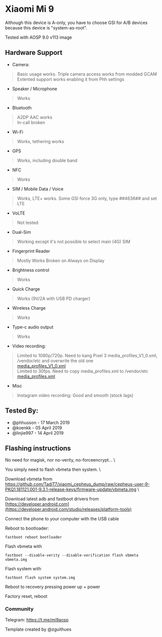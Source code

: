 # Xiaomi Mi 9

Although this device is A-only, you have to choose GSI for A/B devices because this device is "system-as-root". 

Tested with AOSP 9.0 v113 image

## Hardware Support

* Camera:
> Basic usage works. Triple camera access works from modded GCAM
> Extented support works enabling it from Phh settings

* Speaker / Microphone
> Works

* Bluetooth
> A2DP AAC works \
> In-call broken

* Wi-Fi
> Works, tethering works

* GPS
> Works, including double band

* NFC
> Works

* SIM / Mobile Data / Voice
> Works, LTE+ works.
> Some GSI force 3G only, type *#*#4636#*#* and set LTE

* VoLTE
> Not tested

* Dual-Sim
> Working except it's not possible to select main (4G) SIM

* Fingerprint Reader
> Mostly Works
> Broken on Always on Display

* Brightness control
> Works

* Quick Charge
> Works (9V/2A with USB PD charger)

* Wireless Charge
> Works

* Type-c audio output
> Works

* Video recording:
> Limited to 1080p/720p. Need to kang Pixel 3 media_profiles_V1_0.xml, /vendor/etc and overwrite the old one \
[media_profiles_V1_0.xml](https://github.com/TadiT7/google_blueline_dump/blob/e43766b36473595b7e3d0ef28613bc0821aeefd0/vendor/etc/media_profiles_V1_0.xml) \
> Limited to 30fps. Need to copy media_profiles.xml to /vendor/etc \
[media_profiles.xml](https://forum.xda-developers.com/attachment.php?attachmentid=4740601&d=1554967755)

* Misc
> Instagram video recording: Good and smooth (stock lags)

## Tested By:
* @phhusson - 17 March 2019
* @koenkk - 05 April 2019
* @linjie997 - 14 April 2019

## Flashing instructions

No need for magisk, nor no-verity, no-forceencrypt... \

You simply need to flash vbmeta then system. \

Download vbmeta from https://github.com/TadiT7/xiaomi_cepheus_dump/raw/cepheus-user-9-PKQ1.181121.001-9.3.1-release-keys/firmware-update/vbmeta.img \

Download latest adb and fastboot drivers from [https://developer.android.com](https://developer.android.com/studio/releases/platform-tools) 

Connect the phone to your computer with the USB cable

Reboot to bootloader:
```
fastboot reboot bootloader
```
Flash vbmeta with 
```
fastboot --disable-verity --disable-verification flash vbmeta vbmeta.img
``` 

Flash system with 
```
fastboot flash system system.img
``` 
Reboot to recovery pressing power up + power

Factory reset, reboot

### Community
Telegram: https://t.me/mi9aosp


Template created by @zguithues